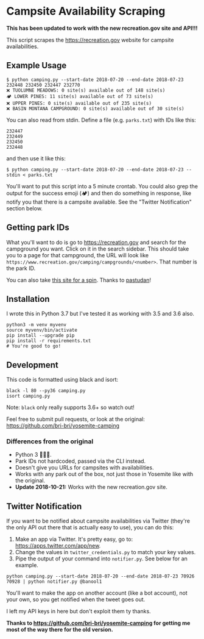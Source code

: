 # Campsite Availability Scraping

**This has been updated to work with the new recreation.gov site and API!!!**

This script scrapes the https://recreation.gov website for campsite availabilities.

## Example Usage
```
$ python camping.py --start-date 2018-07-20 --end-date 2018-07-23 232448 232450 232447 232770
❌ TUOLUMNE MEADOWS: 0 site(s) available out of 148 site(s)
🏕 LOWER PINES: 11 site(s) available out of 73 site(s)
❌ UPPER PINES: 0 site(s) available out of 235 site(s)
❌ BASIN MONTANA CAMPGROUND: 0 site(s) available out of 30 site(s)
```

You can also read from stdin. Define a file (e.g. `parks.txt`) with IDs like this:
```
232447
232449
232450
232448
```
and then use it like this:
```
$ python camping.py --start-date 2018-07-20 --end-date 2018-07-23 --stdin < parks.txt
```

You'll want to put this script into a 5 minute crontab. You could also grep the output for the success emoji (🏕) and then do something in response, like notify you that there is a campsite available. See the "Twitter Notification" section below.

## Getting park IDs
What you'll want to do is go to https://recreation.gov and search for the campground you want. Click on it in the search sidebar. This should take you to a page for that campground, the URL will look like `https://www.recreation.gov/camping/campgrounds/<number>`. That number is the park ID.

You can also take [this site for a spin](https://pastudan.github.io/national-parks/). Thanks to [pastudan](https://github.com/pastudan)!

## Installation

I wrote this in Python 3.7 but I've tested it as working with 3.5 and 3.6 also.
```
python3 -m venv myvenv
source myvenv/bin/activate
pip install --upgrade pip
pip install -r requirements.txt
# You're good to go!
```

## Development
This code is formatted using black and isort:
```
black -l 80 --py36 camping.py
isort camping.py
```
Note: `black` only really supports 3.6+ so watch out!

Feel free to submit pull requests, or look at the original: https://github.com/bri-bri/yosemite-camping

### Differences from the original
- Python 3 🐍🐍🐍.
- Park IDs not hardcoded, passed via the CLI instead.
- Doesn't give you URLs for campsites with availabilities.
- Works with any park out of the box, not just those in Yosemite like with the original.
- **Update 2018-10-21:** Works with the new recreation.gov site.

## Twitter Notification
If you want to be notified about campsite availabilities via Twitter (they're the only API out there that is actually easy to use), you can do this:
1. Make an app via Twitter. It's pretty easy, go to: https://apps.twitter.com/app/new.
2. Change the values in `twitter_credentials.py` to match your key values.
3. Pipe the output of your command into `notifier.py`. See below for an example.

```
python camping.py --start-date 2018-07-20 --end-date 2018-07-23 70926 70928 | python notifier.py @banool1
```

You'll want to make the app on another account (like a bot account), not your own, so you get notified when the tweet goes out.

I left my API keys in here but don't exploit them ty thanks.

**Thanks to https://github.com/bri-bri/yosemite-camping for getting me most of the way there for the old version.**
